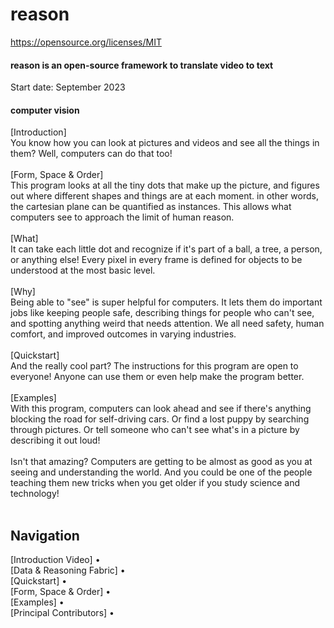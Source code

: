 # reason

https://opensource.org/licenses/MIT

<p class="align right">
<h4>reason is an open-source framework to translate video to text</h4>
  Start date: September 2023
</p>
<h4>computer vision</h4>

[Introduction] <br />
You know how you can look at pictures and videos and see all the things in them? Well, computers can do that too!<br /> <br />
[Form, Space & Order] <br />
This program looks at all the tiny dots that make up the picture, and figures out where different shapes and things are at each moment. in other words, the cartesian plane can be quantified as instances. This allows what computers see to approach the limit of human reason. <br /> <br />
[What] <br />
It can take each little dot and recognize if it's part of a ball, a tree, a person, or anything else! Every pixel in every frame is defined for objects to be understood at the most basic level. <br /> <br />
[Why] <br />
Being able to "see" is super helpful for computers. It lets them do important jobs like keeping people safe, describing things for people who can't see, and spotting anything weird that needs attention. We all need safety, human comfort, and improved outcomes in varying industries. <br /> <br />
[Quickstart] <br />
And the really cool part? The instructions for this program are open to everyone! Anyone can use them or even help make the program better. <br /> <br />
[Examples] <br />
With this program, computers can look ahead and see if there's anything blocking the road for self-driving cars. Or find a lost puppy by searching through pictures. Or tell someone who can't see what's in a picture by describing it out loud! <br /><br /> Isn't that amazing? Computers are getting to be almost as good as you at seeing and understanding the world. And you could be one of the people teaching them new tricks when you get older if you study science and technology! <br /><br />

## Navigation

[Introduction Video] • <br />
[Data & Reasoning Fabric] • <br />
[Quickstart] • <br />
[Form, Space & Order] • <br />
[Examples] • <br />
[Principal Contributors] • <br />
</div>
<br />
<br />
<br />
<br />
